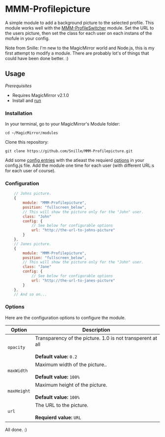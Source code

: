 # MMM-Profilepicture
A simple module to add a background picture to the selected profile.
This module works well with the [MMM-ProfileSwitcher](https://github.com/tosti007/MMM-ProfileSwitcher) module.
Set the URL to the users picture, then set the class for each user on each instans of the mofule in your config.

Note from Snille: I'm new to the MagicMirror world and Node.js, this is my first attempt to modify a module. There are probably lot's of things that could have been done better. :)

## Usage

_Prerequisites_

- Requires MagicMirror v2.1.0
- Install and [run](https://github.com/MichMich/MagicMirror/wiki/Auto-Starting-MagicMirror)

### Installation

In your terminal, go to your MagicMirror's Module folder:

```
cd ~/MagicMirror/modules
```

Clone this repository:

```
git clone https://github.com/Snille/MMM-Profilepicture.git
```

Add some [config entries](#configuration) with the atleast the requierd [options](#options) in your config.js file. Add the module one time for each user (with different URL:s for each user of course).

### Configuration

```javascript
	// Johns picture.
    {
		module: "MMM-Profilepicture",
		position: "fullscreen_below",
		// This will show the picture only for the "John" user.
		class: "John"
		config: {
			// See below for configurable options
			url: "http://the-url-to-johns-picture"
		}
	},
	// Janes picture.
    {
		module: "MMM-Profilepicture",
		position: "fullscreen_below",
		// This will show the picture only for the "John" user.
		class: "Jane"
		config: {
			// See below for configurable options
			url: "http://the-url-to-janes-picture"
		}
	},
	// And so on...
```

### Options
Here are the configuration options to configure the module.

| Option | Description |
|---|---| 
|`opacity`|Transparency of the picture. 1.0 is not transperent at all<br><br>**Default value:** `0.2`|
|`maxWidth`|Maximum width of the picture..<br><br>**Default value:** `100%`|
|`maxHeight`|Maximum height of the picture.<br><br>**Default value:** `100%`|
|`url`|The URL to the picture.<br><br>**Requierd value:** `URL`|

All done. :)
